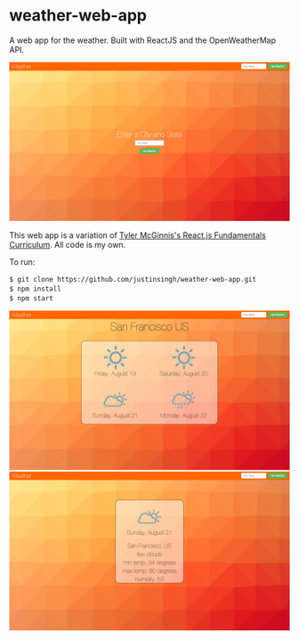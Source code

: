 # weather-web-app

A web app for the weather. Built with ReactJS and the OpenWeatherMap API.

<p align="center">
  <img src="https://raw.githubusercontent.com/justinsingh/weather-web-app/master/app/images/preview1.png"/>
</p>

This web app is a variation of [Tyler McGinnis's React.js Fundamentals Curriculum](https://github.com/ReactjsProgram/react-fundamentals-curriculum). 
All code is my own.

To run:
```sh
$ git clone https://github.com/justinsingh/weather-web-app.git
$ npm install
$ npm start
```
<p align="center">
  <img src="https://raw.githubusercontent.com/justinsingh/weather-web-app/master/app/images/preview2.png"/>
  <img src="https://raw.githubusercontent.com/justinsingh/weather-web-app/master/app/images/preview3.png"/>
</p>




